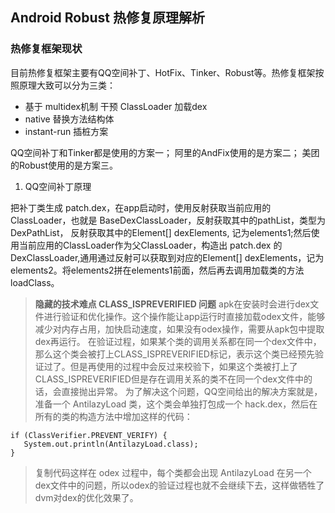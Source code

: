 ## Android Robust 热修复原理解析

### 热修复框架现状

目前热修复框架主要有QQ空间补丁、HotFix、Tinker、Robust等。热修复框架按照原理大致可以分为三类：

- 基于 multidex机制 干预 ClassLoader 加载dex
- native 替换方法结构体
- instant-run 插桩方案

QQ空间补丁和Tinker都是使用的方案一； 阿里的AndFix使用的是方案二； 美团的Robust使用的是方案三。

1. QQ空间补丁原理

把补丁类生成 patch.dex，在app启动时，使用反射获取当前应用的ClassLoader，也就是 BaseDexClassLoader，反射获取其中的pathList，类型为DexPathList， 反射获取其中的Element[] dexElements, 记为elements1;然后使用当前应用的ClassLoader作为父ClassLoader，构造出 patch.dex 的 DexClassLoader,通用通过反射可以获取到对应的Element[] dexElements，记为elements2。将elements2拼在elements1前面，然后再去调用加载类的方法loadClass。


> **隐藏的技术难点 CLASS_ISPREVERIFIED 问题**
> apk在安装时会进行dex文件进行验证和优化操作。这个操作能让app运行时直接加载odex文件，能够减少对内存占用，加快启动速度，如果没有odex操作，需要从apk包中提取dex再运行。
在验证过程，如果某个类的调用关系都在同一个dex文件中，那么这个类会被打上CLASS_ISPREVERIFIED标记，表示这个类已经预先验证过了。但是再使用的过程中会反过来校验下，如果这个类被打上了CLASS_ISPREVERIFIED但是存在调用关系的类不在同一个dex文件中的话，会直接抛出异常。
为了解决这个问题，QQ空间给出的解决方案就是，准备一个 AntilazyLoad 类，这个类会单独打包成一个 hack.dex，然后在所有的类的构造方法中增加这样的代码：
```
if (ClassVerifier.PREVENT_VERIFY) {
   System.out.println(AntilazyLoad.class);
}
```
>复制代码这样在 odex 过程中，每个类都会出现 AntilazyLoad 在另一个dex文件中的问题，所以odex的验证过程也就不会继续下去，这样做牺牲了dvm对dex的优化效果了。
